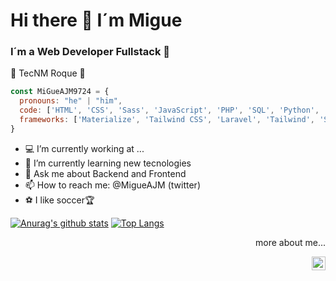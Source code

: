 # Hi there 👋 I´m Migue 
### I´m a Web Developer Fullstack 🚀

🐐 TecNM Roque 🐐

```javascript
const MiGueAJM9724 = {
  pronouns: "he" | "him",
  code: ['HTML', 'CSS', 'Sass', 'JavaScript', 'PHP', 'SQL', 'Python', 'Kotlin', 'Swift'],
  frameworks: ['Materialize', 'Tailwind CSS', 'Laravel', 'Tailwind', 'Symfony', 'Flutter']
}
```
- 💻 I’m currently working at ...
- 🌱 I’m currently learning new tecnologies
- 💬 Ask me about Backend and Frontend
- 📫 How to reach me: @MigueAJM  (twitter)
- ⚽️ I like soccer🏆 

[![Anurag's github stats](https://github-readme-stats.vercel.app/api?username=MigueAJM&show_icons=true&theme=dark)](https://github.com/anuraghazra/github-readme-stats) 
[![Top Langs](https://github-readme-stats.vercel.app/api/top-langs/?username=MigueAJM&layout=compact&show_icons=true&theme=dark)](https://github.com/anuraghazra/github-readme-stats)
<div>
  <p align="right">more about me...</p>
  <a href="https://twitter.com/MigueAJM">
    <img align="right" alt="MiGueAJM9724 | Twitter<" width="22px" src="https://cdn.jsdelivr.net/npm/simple-icons@v3/icons/twitter.svg" />
  </a>
</div>

